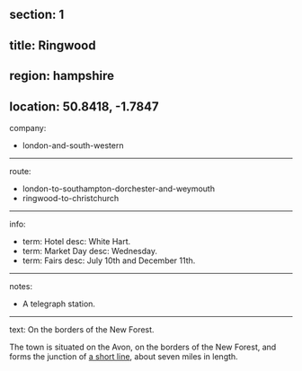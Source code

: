 ﻿section: 1
----
title: Ringwood
----
region: hampshire
----
location: 50.8418, -1.7847
----
company:
- london-and-south-western
----
route:
- london-to-southampton-dorchester-and-weymouth
- ringwood-to-christchurch
----
info:
- term: Hotel
  desc: White Hart.
- term: Market Day
  desc: Wednesday.
- term: Fairs
  desc: July 10th and December 11th.
----
notes:
- A telegraph station.
----
text: On the borders of the New Forest.

The town is situated on the Avon, on the borders of the New Forest, and forms the junction of [a short line](/stations/ringwood-to-christchurch), about seven miles in length.
